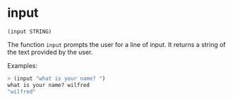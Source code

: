 # input

`(input STRING)`

The function `input` prompts the user for a line of input. It returns
a string of the text provided by the user.

Examples:

```lisp
> (input "what is your name? ")
what is your name? wilfred
"wilfred"
```
